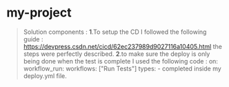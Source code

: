 # my-project

>Solution components :
  >**1**.To setup the CD I followed the following guide : https://devpress.csdn.net/cicd/62ec237989d9027116a10405.html the steps were perfectly described.
 > **2**.to make sure the deploy is only being done when the test is complete I used the following code :
        on: 
          workflow_run:
            workflows: ["Run Tests"]
            types:
             - completed
inside my deploy.yml file.
>
